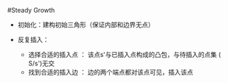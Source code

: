 #Steady Growth

* 初始化：建构初始三角形（保证内部和边界无点）

* 反复插入：
	+ 选择合适的插入点 ： 该点s'与已插入点构成的凸包，与待插入的点集 ( S/s')无交
	+ 找到合适的插入边 ： 边的两个端点都对该点可见，插入该点